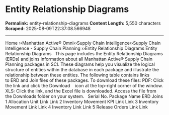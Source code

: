 # Entity Relationship Diagrams

**Permalink:** entity-relationship-diagrams
**Content Length:** 5,550 characters
**Scraped:** 2025-08-09T22:37:08.566948

---

Home &rsaquo;&rsaquo;Manhattan Active® Omni&rsaquo;&rsaquo;Supply Chain Intelligence&rsaquo;&rsaquo;Supply Chain Intelligence - Supply Chain Planning ››Entity Relationship Diagrams Entity Relationship Diagrams &nbsp; This page includes the Entity Relationship Diagrams (ERDs) and joins information about all Manhattan Active&reg; Supply Chain Planning packages in SCI. These diagrams help you visualize the logical structure of entities within the database&nbsp;in each package and illustrate the relationship between these entities.&nbsp;The following table contains links to&nbsp;ERD and Join files of these packages. To download these files: PDF: Click the link and click the Download&nbsp;&nbsp;&nbsp; icon at the top-right corner of the window. XLS: Click the link, and the Excel file is downloaded. Access the file from the Downloads folder on your system. &nbsp; Serial No. Package Name ERD Joins 1 Allocation Unit Link Link 2 Inventory Movement KPI Link Link 3 Inventory Movement Link Link 4 Inventory Link Link 5 Release Orders Link Link &nbsp;